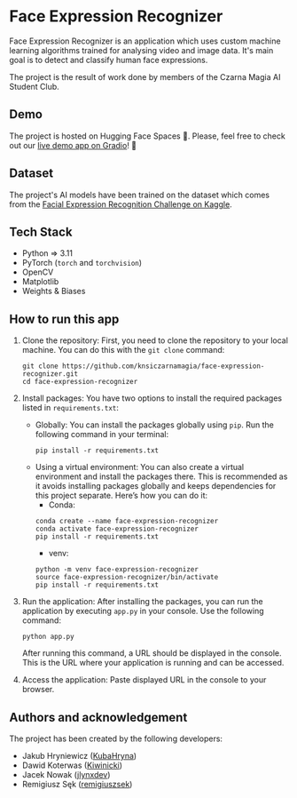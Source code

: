 # Face Expression Recognizer

Face Expression Recognizer is an application which uses custom machine learning algorithms trained for analysing video and image data.
It's main goal is to detect and classify human face expressions.

The project is the result of work done by members of the Czarna Magia AI Student Club.

## Demo

The project is hosted on Hugging Face Spaces :hugs:. Please, feel free to check out our
[live demo app on Gradio](https://huggingface.co/spaces/jlynxdev/face-expression-recognizer)! :rocket:

## Dataset

The project's AI models have been trained on the dataset which comes from the
[Facial Expression Recognition Challenge on Kaggle](https://www.kaggle.com/c/challenges-in-representation-learning-facial-expression-recognition-challenge/overview).

## Tech Stack

- Python => 3.11
- PyTorch (`torch` and `torchvision`)
- OpenCV
- Matplotlib
- Weights & Biases

## How to run this app

1. Clone the repository: First, you need to clone the repository to your local machine. You can do this with the `git clone` command:
    ```
    git clone https://github.com/knsiczarnamagia/face-expression-recognizer.git
    cd face-expression-recognizer
    ```

2. Install packages: You have two options to install the required packages listed in `requirements.txt`:
    - Globally: You can install the packages globally using `pip`. Run the following command in your terminal:
        ```
        pip install -r requirements.txt
        ```
    - Using a virtual environment: You can also create a virtual environment and install the packages there. This is recommended as it avoids installing packages globally and keeps dependencies for this project separate. Here’s how you can do it:
        - Conda:
        ```
        conda create --name face-expression-recognizer
        conda activate face-expression-recognizer
        pip install -r requirements.txt
        ```
        - venv:
        ```
        python -m venv face-expression-recognizer
        source face-expression-recognizer/bin/activate
        pip install -r requirements.txt
        ```
3. Run the application: After installing the packages, you can run the application by executing `app.py` in your console. Use the following command:
    ```
    python app.py
    ```
    After running this command, a URL should be displayed in the console. This is the URL where your application is running and can be accessed.
4. Access the application: Paste displayed URL in the console to your browser.

## Authors and acknowledgement

The project has been created by the following developers:
- Jakub Hryniewicz ([KubaHryna](https://github.com/KubaHryna))
- Dawid Koterwas ([Kiwinicki](https://github.com/Kiwinicki))
- Jacek Nowak ([jlynxdev](https://github.com/jlynxdev))
- Remigiusz Sęk ([remigiuszsek](https://github.com/remigiuszsek))